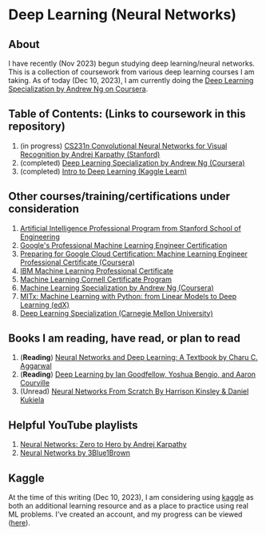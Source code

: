 # Deep Learning (Neural Networks)

## About
I have recently (Nov 2023) begun studying deep learning/neural networks. This is a collection of coursework from various deep learning courses I am taking. As of today (Dec 10, 2023), I am currently doing the [Deep Learning Specialization by Andrew Ng on Coursera](https://www.coursera.org/specializations/deep-learning?).

## Table of Contents: (Links to coursework in this repository)
1. (in progress) [CS231n Convolutional Neural Networks for Visual Recognition by Andrej Karpathy (Stanford)](https://github.com/markCwatson/deep_learning/tree/main/cs231n)
2. (completed) [Deep Learning Specialization by Andrew Ng (Coursera)](https://github.com/markCwatson/deep_learning/tree/main/coursera/deep_learning_specialization/)
3. (completed) [Intro to Deep Learning (Kaggle Learn)](https://github.com/markCwatson/deep_learning/tree/main/kaggle/learn/intro_to_deep_learning/)

## Other courses/training/certifications under consideration
1. [Artificial Intelligence Professional Program from Stanford School of Engineering](https://online.stanford.edu/programs/artificial-intelligence-professional-program)
2. [Google's Professional Machine Learning Engineer Certification](https://cloud.google.com/learn/certification/machine-learning-engineer)
3. [Preparing for Google Cloud Certification: Machine Learning Engineer Professional Certificate (Coursera)](https://www.coursera.org/professional-certificates/preparing-for-google-cloud-machine-learning-engineer-professional-certificate#courses)
4. [IBM Machine Learning Professional Certificate](https://www.coursera.org/professional-certificates/ibm-machine-learning#courses)
5. [Machine Learning Cornell Certificate Program](https://ecornell.cornell.edu/certificates/technology/machine-learning/)
6. [Machine Learning Specialization by Andrew Ng (Coursera)](https://www.coursera.org/specializations/machine-learning-introduction)
7. [MITx: Machine Learning with Python: from Linear Models to Deep Learning (edX)](https://www.edx.org/learn/machine-learning/massachusetts-institute-of-technology-machine-learning-with-python-from-linear-models-to-deep-learning?index=product&queryID=ba7a36bf8d6cb28a6767149643e222a7&position=1&results_level=first-level-results&term=Machine+Learning+with+Python%3A+from+Linear+Models+to+Deep+Learning&objectID=course-4c70ad9b-9602-49af-bf00-83fa4bf47708&campaign=Machine+Learning+with+Python%3A+from+Linear+Models+to+Deep+Learning&source=edX&product_category=course&placement_url=https%3A%2F%2Fwww.edx.org%2Fsearch)
8. [Deep Learning Specialization (Carnegie Mellon University)](https://github.com/markCwatson/deep_learning/tree/main/carnegie_mellon_university/deep_learning/)

## Books I am reading, have read, or plan to read
1. (**Reading**) [Neural Networks and Deep Learning: A Textbook by Charu C. Aggarwal](https://www.amazon.ca/dp/3031296419?psc=1&ref=ppx_yo2ov_dt_b_product_details)
2. (**Reading**) [Deep Learning by Ian Goodfellow, Yoshua Bengio, and Aaron Courville ](https://www.amazon.ca/dp/0262035618?psc=1&ref=ppx_yo2ov_dt_b_product_details)
3. (Unread) [Neural Networks From Scratch By Harrison Kinsley & Daniel Kukiela](https://nnfs.io/)

## Helpful YouTube playlists
1. [Neural Networks: Zero to Hero by Andrej Karpathy](https://youtube.com/playlist?list=PLAqhIrjkxbuWI23v9cThsA9GvCAUhRvKZ&si=JERfwNOSbS1v1FiE)
2. [Neural Networks by 3Blue1Brown](https://youtube.com/playlist?list=PLZHQObOWTQDNU6R1_67000Dx_ZCJB-3pi&si=ymLyI-663BybkXoO)

## Kaggle
At the time of this writing (Dec 10, 2023), I am considering using [kaggle](https://www.kaggle.com/) as both an additional learning resource and as a place to practice using real ML problems. I've created an account, and my progress can be viewed ([here](https://www.kaggle.com/markcwatson)).
